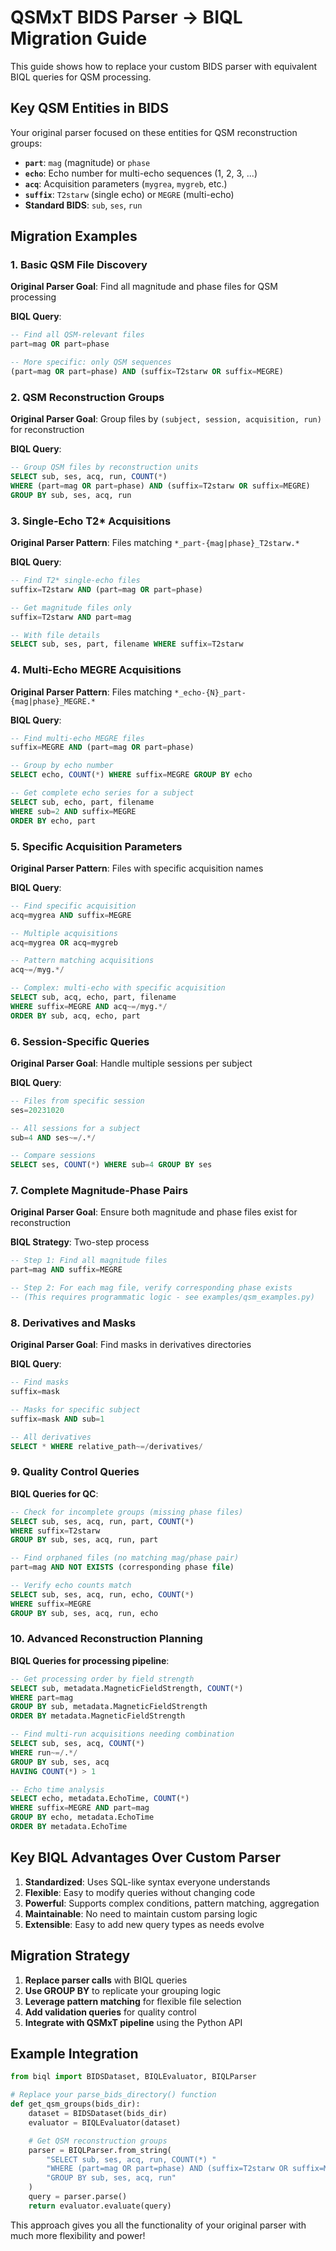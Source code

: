 # QSMxT BIDS Parser → BIQL Migration Guide

This guide shows how to replace your custom BIDS parser with equivalent BIQL queries for QSM processing.

## Key QSM Entities in BIDS

Your original parser focused on these entities for QSM reconstruction groups:

- **`part`**: `mag` (magnitude) or `phase`
- **`echo`**: Echo number for multi-echo sequences (1, 2, 3, ...)
- **`acq`**: Acquisition parameters (`mygrea`, `mygreb`, etc.)
- **`suffix`**: `T2starw` (single echo) or `MEGRE` (multi-echo)
- **Standard BIDS**: `sub`, `ses`, `run`

## Migration Examples

### 1. Basic QSM File Discovery

**Original Parser Goal**: Find all magnitude and phase files for QSM processing

**BIQL Query**:
```sql
-- Find all QSM-relevant files
part=mag OR part=phase

-- More specific: only QSM sequences
(part=mag OR part=phase) AND (suffix=T2starw OR suffix=MEGRE)
```

### 2. QSM Reconstruction Groups

**Original Parser Goal**: Group files by `(subject, session, acquisition, run)` for reconstruction

**BIQL Query**:
```sql
-- Group QSM files by reconstruction units
SELECT sub, ses, acq, run, COUNT(*)
WHERE (part=mag OR part=phase) AND (suffix=T2starw OR suffix=MEGRE)
GROUP BY sub, ses, acq, run
```

### 3. Single-Echo T2* Acquisitions

**Original Parser Pattern**: Files matching `*_part-{mag|phase}_T2starw.*`

**BIQL Query**:
```sql
-- Find T2* single-echo files
suffix=T2starw AND (part=mag OR part=phase)

-- Get magnitude files only
suffix=T2starw AND part=mag

-- With file details
SELECT sub, ses, part, filename WHERE suffix=T2starw
```

### 4. Multi-Echo MEGRE Acquisitions

**Original Parser Pattern**: Files matching `*_echo-{N}_part-{mag|phase}_MEGRE.*`

**BIQL Query**:
```sql
-- Find multi-echo MEGRE files
suffix=MEGRE AND (part=mag OR part=phase)

-- Group by echo number
SELECT echo, COUNT(*) WHERE suffix=MEGRE GROUP BY echo

-- Get complete echo series for a subject
SELECT sub, echo, part, filename
WHERE sub=2 AND suffix=MEGRE
ORDER BY echo, part
```

### 5. Specific Acquisition Parameters

**Original Parser Pattern**: Files with specific acquisition names

**BIQL Query**:
```sql
-- Find specific acquisition
acq=mygrea AND suffix=MEGRE

-- Multiple acquisitions
acq=mygrea OR acq=mygreb

-- Pattern matching acquisitions
acq~=/myg.*/

-- Complex: multi-echo with specific acquisition
SELECT sub, acq, echo, part, filename
WHERE suffix=MEGRE AND acq~=/myg.*/
ORDER BY sub, acq, echo, part
```

### 6. Session-Specific Queries

**Original Parser Goal**: Handle multiple sessions per subject

**BIQL Query**:
```sql
-- Files from specific session
ses=20231020

-- All sessions for a subject
sub=4 AND ses~=/.*/

-- Compare sessions
SELECT ses, COUNT(*) WHERE sub=4 GROUP BY ses
```

### 7. Complete Magnitude-Phase Pairs

**Original Parser Goal**: Ensure both magnitude and phase files exist for reconstruction

**BIQL Strategy**: Two-step process
```sql
-- Step 1: Find all magnitude files
part=mag AND suffix=MEGRE

-- Step 2: For each mag file, verify corresponding phase exists
-- (This requires programmatic logic - see examples/qsm_examples.py)
```

### 8. Derivatives and Masks

**Original Parser Goal**: Find masks in derivatives directories

**BIQL Query**:
```sql
-- Find masks
suffix=mask

-- Masks for specific subject
suffix=mask AND sub=1

-- All derivatives
SELECT * WHERE relative_path~=/derivatives/
```

### 9. Quality Control Queries

**BIQL Queries for QC**:
```sql
-- Check for incomplete groups (missing phase files)
SELECT sub, ses, acq, run, part, COUNT(*)
WHERE suffix=T2starw
GROUP BY sub, ses, acq, run, part

-- Find orphaned files (no matching mag/phase pair)
part=mag AND NOT EXISTS (corresponding phase file)

-- Verify echo counts match
SELECT sub, ses, acq, run, echo, COUNT(*)
WHERE suffix=MEGRE
GROUP BY sub, ses, acq, run, echo
```

### 10. Advanced Reconstruction Planning

**BIQL Queries for processing pipeline**:
```sql
-- Get processing order by field strength
SELECT sub, metadata.MagneticFieldStrength, COUNT(*)
WHERE part=mag
GROUP BY sub, metadata.MagneticFieldStrength
ORDER BY metadata.MagneticFieldStrength

-- Find multi-run acquisitions needing combination
SELECT sub, ses, acq, COUNT(*)
WHERE run~=/.*/
GROUP BY sub, ses, acq
HAVING COUNT(*) > 1

-- Echo time analysis
SELECT echo, metadata.EchoTime, COUNT(*)
WHERE suffix=MEGRE AND part=mag
GROUP BY echo, metadata.EchoTime
ORDER BY metadata.EchoTime
```

## Key BIQL Advantages Over Custom Parser

1. **Standardized**: Uses SQL-like syntax everyone understands
2. **Flexible**: Easy to modify queries without changing code
3. **Powerful**: Supports complex conditions, pattern matching, aggregation
4. **Maintainable**: No need to maintain custom parsing logic
5. **Extensible**: Easy to add new query types as needs evolve

## Migration Strategy

1. **Replace parser calls** with BIQL queries
2. **Use GROUP BY** to replicate your grouping logic
3. **Leverage pattern matching** for flexible file selection
4. **Add validation queries** for quality control
5. **Integrate with QSMxT pipeline** using the Python API

## Example Integration

```python
from biql import BIDSDataset, BIQLEvaluator, BIQLParser

# Replace your parse_bids_directory() function
def get_qsm_groups(bids_dir):
    dataset = BIDSDataset(bids_dir)
    evaluator = BIQLEvaluator(dataset)

    # Get QSM reconstruction groups
    parser = BIQLParser.from_string(
        "SELECT sub, ses, acq, run, COUNT(*) "
        "WHERE (part=mag OR part=phase) AND (suffix=T2starw OR suffix=MEGRE) "
        "GROUP BY sub, ses, acq, run"
    )
    query = parser.parse()
    return evaluator.evaluate(query)
```

This approach gives you all the functionality of your original parser with much more flexibility and power!

